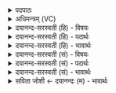 <details><summary>पदपाठः</summary>

अ॒ग्नेः। ज॒नित्र॑म्। अ॒सि॒। वृष॑णौ। स्थः॒। उ॒र्वशी॑। अ॒सि॒। आ॒युः। अ॒सि॒। पु॒रू॒रवाः॑। अ॒सि॒। गा॒य॒त्रेण॑। त्वा॒। छन्द॑सा। म॒न्था॒मि॒। त्रैष्टु॑भेन। त्वा॒। छन्द॑सा। म॒न्था॒मि॒। जाग॑तेन। त्वा॒। छन्द॑सा। म॒न्था॒मि॒। २।
</details>

<details><summary>अधिमन्त्रम् (VC)</summary>

- विष्णुर्यज्ञो देवता
- गोतम ऋषिः
- आर्षी गायत्री
- षड्जः, धैवतः
</details>

<details><summary>दयानन्द-सरस्वती (हि) - विषयः</summary>

फिर वह यज्ञ कैसा है, इस विषय का उपदेश अगले मन्त्र में किया है ॥
</details>

<details><summary>दयानन्द-सरस्वती (हि) - पदार्थः</summary>

पदार्थान्वयभाषाः -  हे मनुष्य लोगो ! जैसे मैं जो (अग्नेः) आग्नेय अस्त्रादि की सिद्धि करने हारे अग्नि के (जनित्रम्) उत्पन्न करनेवाला हवि (असि) है, (वृषणौ) जो वर्षा करानेवाले सूर्य्य और वायु (स्थः) हैं, जो (उर्वशी) बहुत सुखों के प्राप्त करानेवाली क्रिया (असि) है, जो (आयुः) जीवन (असि) है, जो (पुरूरवाः) बहुत शास्त्रों के उपदेश करने का निमित्त (असि) है, (त्वा) उस अग्नि (गायत्रेण) गायत्री (छन्दसा) आनन्दकारक स्वच्छन्द क्रिया से (मन्थामि) विलोडन करता हूँ (त्वा) उस सोम आदि ओषधीसमूह (त्रैष्टुभेन) त्रिष्टुप् (छन्दसा) छन्द से (मन्थामि) विलोडन करता हूँ (त्वा) और उस शत्रु दुःखसमूह को (जागतेन) जगती (छन्दसा) छन्द से (मन्थामि) ताड़न करके निवारण करता हूँ, वैसे ही तुम भी किया करो ॥२॥
</details>

<details><summary>दयानन्द-सरस्वती (हि) - भावार्थः</summary>

भावार्थभाषाः -  इस मन्त्र में वाचकलुप्तोपमालङ्कार है। सब मनुष्यों को योग्य है कि इस प्रकार की रीति से प्रतिपादन वा सेवन किये हुए यज्ञ से दूसरे मनुष्यों के लिये परोपकार करें ॥२॥
</details>

<details><summary>दयानन्द-सरस्वती (सं) - विषयः</summary>

पुनः स यज्ञः कीदृश इत्युपदिश्यते ॥
</details>

<details><summary>दयानन्द-सरस्वती (सं) - पदार्थः</summary>

पदार्थान्वयभाषाः -  हे मनुष्या ! यथाऽहं यदग्नेर्जनित्रमसि भवति, यौ वृषणौ स्थो भवतो या उर्वश्यसि भवति, यः पुरूरवाः असि भवति, त्वा तं गायत्रेण छन्दसा मन्थामि, त्वा तं त्रैष्टुभेन छन्दसा मन्थामि, त्वा तं जागतेन छन्दसा मन्थामि तथैव यूयमप्येतत्सर्वमनुष्ठायैतानि निष्पादयत ॥२॥
</details>

<details><summary>दयानन्द-सरस्वती (सं) - भावार्थः</summary>

भावार्थभाषाः -  अत्र वाचकलुप्तोपमालङ्कारः। सर्वैर्मनुष्यैरेवं रीत्योक्तेन यज्ञेन परोपकारकरणं सम्पादनीयम् ॥२॥
</details>

<details><summary>सविता जोशी ← दयानन्दः (म) - भावार्थः</summary>

भावार्थभाषाः -  या मंत्रात वाचकलुप्तोपमालंकार आहे. सर्व माणसांनी या प्रकारे केलेल्या यज्ञाने दुसऱ्या माणसांवर उपकार करावा.
</details>